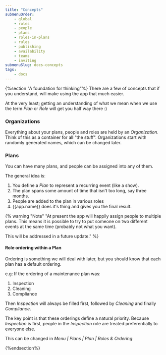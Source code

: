 ```yaml
---
title: "Concepts"
submenuOrder:
    - global
    - roles
    - people
    - plans
    - roles-in-plans
    - rules
    - publishing
    - availability
    - teams
    - inviting
submenuSlug: docs-concepts
tags: 
    - docs
---
```

{%section "A foundation for thinking"%}
There are a few of concepts that if you understand, will make using the app that much easier. 

At the very least; getting an understanding of what we mean when we use the term *Plan* or *Role* will get you half way there :)

### Organizations

Everything about your plans, people and roles are held by an *Organization*. Think of this as a container for all "the stuff". Organizations start with randomly generated names, which can be changed later.


### Plans

You can have many plans, and people can be assigned into any of them.

The general idea is:

1. You define a *Plan* to represent a recurring event (like a show). 
1. The plan spans some amount of time that isn't too long, say three months.  
1. People are added to the plan in various roles
1. {{app.name}} does it's thing and gives you the final result.

{% warning "Note" "At present the app will happily assign people to multiple plans. This means it is possible to try to put someone on two different events at the same time (probably not what you want).<p> This will be addressed in a future update." %}

#### Role ordering within a Plan

Ordering is something we will deal with later, but you should know that each plan has a default ordering.  

e.g: If the ordering of a maintenance plan was:

1. Inspection
1. Cleaning
1. Compliance 

Then *Inspection* will always be filled first, followed by *Cleaning* and finally *Compliance*.

The key point is that these orderings define a natural priority. Because *Inspection* is first, people in the *Inspection* role are treated preferentially to everyone else. 

This can be changed in *Menu | Plans | Plan | Roles & Ordering* 


{%endsection%}

